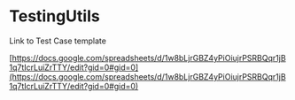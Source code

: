 # TestingUtils

Link to Test Case template

[https://docs.google.com/spreadsheets/d/1w8bLjrGBZ4yPiOiujrPSRBQqr1jB1q7tIcrLuiZrTTY/edit?gid=0#gid=0](https://docs.google.com/spreadsheets/d/1w8bLjrGBZ4yPiOiujrPSRBQqr1jB1q7tIcrLuiZrTTY/edit?gid=0#gid=0)
